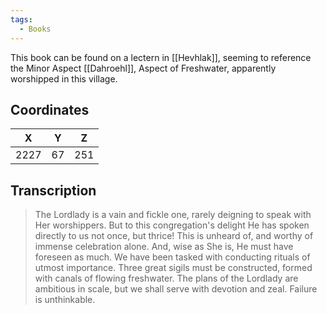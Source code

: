 ```yaml
---
tags:
  - Books
---
```


This book can be found on a lectern in [[Hevhlak]], seeming to reference the Minor Aspect [[Dahroehl]], Aspect of Freshwater, apparently worshipped in this village.

## Coordinates
| **X** | **Y** | **Z** |
| :---: | :---: | :---: |
| 2227  |  67   |  251  |

## Transcription
> The Lordlady is a vain and fickle one, rarely deigning to speak with Her worshippers. But to this congregation's delight He has spoken directly to us not once, but thrice! This is unheard of, and worthy of immense celebration alone. And, wise as She is, He must have foreseen as much. We have been tasked with conducting rituals of utmost importance. Three great sigils must be constructed, formed with canals of flowing freshwater. The plans of the Lordlady are ambitious in scale, but we shall serve with devotion and zeal. Failure is unthinkable.
